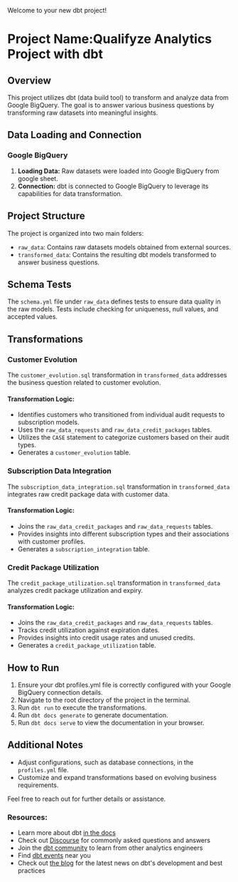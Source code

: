 Welcome to your new dbt project!

# Project Name:Qualifyze Analytics Project with dbt

## Overview

This project utilizes dbt (data build tool) to transform and analyze data from Google BigQuery. The goal is to answer various business questions by transforming raw datasets into meaningful insights.

## Data Loading and Connection

### Google BigQuery

1. **Loading Data:** Raw datasets were loaded into Google BigQuery from google sheet.
2. **Connection:** dbt is connected to Google BigQuery to leverage its capabilities for data transformation.

## Project Structure

The project is organized into two main folders:

- `raw_data`: Contains raw datasets models obtained from external sources.
- `transformed_data`: Contains the resulting dbt models transformed to answer business questions.

## Schema Tests

The `schema.yml` file under `raw_data` defines tests to ensure data quality in the raw models. Tests include checking for uniqueness, null values, and accepted values.

## Transformations

### Customer Evolution

The `customer_evolution.sql` transformation in `transformed_data` addresses the business question related to customer evolution.

#### Transformation Logic:

- Identifies customers who transitioned from individual audit requests to subscription models.
- Uses the `raw_data_requests` and `raw_data_credit_packages` tables.
- Utilizes the `CASE` statement to categorize customers based on their audit types.
- Generates a `customer_evolution` table.

### Subscription Data Integration

The `subscription_data_integration.sql` transformation in `transformed_data` integrates raw credit package data with customer data.

#### Transformation Logic:

- Joins the `raw_data_credit_packages` and `raw_data_requests` tables.
- Provides insights into different subscription types and their associations with customer profiles.
- Generates a `subscription_integration` table.

### Credit Package Utilization

The `credit_package_utilization.sql` transformation in `transformed_data` analyzes credit package utilization and expiry.

#### Transformation Logic:

- Joins the `raw_data_credit_packages` and `raw_data_requests` tables.
- Tracks credit utilization against expiration dates.
- Provides insights into credit usage rates and unused credits.
- Generates a `credit_package_utilization` table.

## How to Run

1. Ensure your dbt profiles.yml file is correctly configured with your Google BigQuery connection details.
2. Navigate to the root directory of the project in the terminal.
3. Run `dbt run` to execute the transformations.
4. Run `dbt docs generate` to generate documentation.
5. Run `dbt docs serve` to view the documentation in your browser.

## Additional Notes

- Adjust configurations, such as database connections, in the `profiles.yml` file.
- Customize and expand transformations based on evolving business requirements.

Feel free to reach out for further details or assistance.


### Resources:
- Learn more about dbt [in the docs](https://docs.getdbt.com/docs/introduction)
- Check out [Discourse](https://discourse.getdbt.com/) for commonly asked questions and answers
- Join the [dbt community](https://getdbt.com/community) to learn from other analytics engineers
- Find [dbt events](https://events.getdbt.com) near you
- Check out [the blog](https://blog.getdbt.com/) for the latest news on dbt's development and best practices
